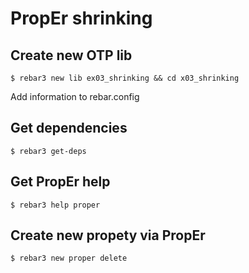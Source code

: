 PropEr shrinking
=====

Create new OTP lib
-----
    $ rebar3 new lib ex03_shrinking && cd x03_shrinking

Add information to rebar.config

Get dependencies
-----
    $ rebar3 get-deps


Get PropEr help
-----
    $ rebar3 help proper


Create new propety via PropEr
-----
    $ rebar3 new proper delete